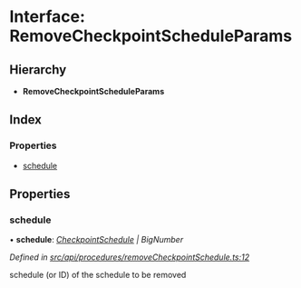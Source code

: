 # Interface: RemoveCheckpointScheduleParams

## Hierarchy

* **RemoveCheckpointScheduleParams**

## Index

### Properties

* [schedule](removecheckpointscheduleparams.md#schedule)

## Properties

###  schedule

• **schedule**: *[CheckpointSchedule](../classes/checkpointschedule.md) | BigNumber*

*Defined in [src/api/procedures/removeCheckpointSchedule.ts:12](https://github.com/PolymathNetwork/polymesh-sdk/blob/bf2b7a12/src/api/procedures/removeCheckpointSchedule.ts#L12)*

schedule (or ID) of the schedule to be removed
